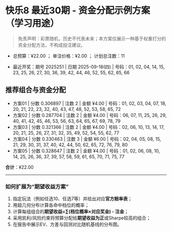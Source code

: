 # 快乐8 最近30期 - 资金分配示例方案（学习用途）

> 免责声明：彩票随机，历史不代表未来；本方案仅展示一种基于权重打分的资金分配方法，不构成投注建议。

- 总预算：¥22.00 ； 单注价格：¥2.00 ； 计划总注数：11

- 最近开奖：期号 2025251 | 日期 2025-09-18(四) | 号码：01, 02, 04, 14, 15, 23, 25, 26, 27, 30, 36, 39, 42, 44, 46, 52, 55, 62, 65, 66


## 推荐组合与资金分配

- 方案01 | 分数 0.306897 | 注数   2 | 金额 ¥4.00 | 号码：01, 02, 03, 04, 07, 18, 20, 21, 22, 23, 32, 40, 43, 47, 48, 52, 53, 58, 65, 72
- 方案02 | 分数 0.287704 | 注数   2 | 金额 ¥4.00 | 号码：06, 07, 11, 25, 26, 29, 40, 41, 42, 45, 46, 53, 56, 63, 64, 65, 67, 69, 78, 79
- 方案03 | 分数 0.321366 | 注数   2 | 金额 ¥4.00 | 号码：02, 06, 10, 13, 14, 17, 20, 21, 25, 26, 27, 31, 32, 35, 49, 52, 54, 55, 62, 77
- 方案04 | 分数 0.330463 | 注数   3 | 金额 ¥6.00 | 号码：02, 04, 05, 08, 15, 21, 29, 30, 31, 37, 40, 42, 44, 50, 62, 65, 72, 76, 79, 80
- 方案05 | 分数 0.328647 | 注数   2 | 金额 ¥4.00 | 号码：01, 02, 06, 08, 10, 14, 25, 26, 36, 37, 39, 57, 58, 59, 61, 65, 70, 71, 75, 77

**合计**：¥22.00


---
### 如何扩展为“期望收益方案”

1) 指定玩法（例如任选10、任选7等）并给出对应**官方赔率表**；
2) 用超几何分布计算各命中档位的概率；
3) 计算每组组合的**期望收益=∑(档位概率×对应奖金) - 注金**；
4) 采用凯利/风险约束将预算分配给**期望收益为正**或Sharpe较高的组合；
5) 在报告中展示EV、方差与回测对比随机基线的分布图。